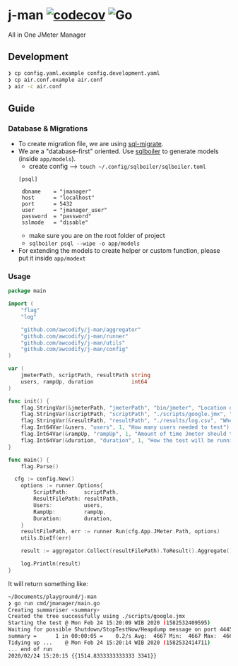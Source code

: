 # j-man [![codecov](https://codecov.io/gh/awcodify/j-man/branch/master/graph/badge.svg)](https://codecov.io/gh/awcodify/j-man) ![Go](https://github.com/awcodify/j-man/workflows/Go/badge.svg)
All in One JMeter Manager

## Development
 ```bash 
 ❯ cp config.yaml.example config.development.yaml
 ❯ cp air.conf.example air.conf
 ❯ air -c air.conf
```
## Guide
### Database & Migrations
* To create migration file, we are using [sql-migrate](https://github.com/rubenv/sql-migrate).
* We are a "database-first" oriented. Use [sqlboiler](https://github.com/volatiletech/sqlboiler) to generate models (inside `app/models`).
  * create config --> `touch ~/.config/sqlboiler/sqlboiler.toml`
  ```
  [psql]

   dbname    = "jmanager"
   host      = "localhost"
   port      = 5432
   user      = "jmanager_user"
   password  = "password"
   sslmode   = "disable"
  ```
  * make sure you are on the root folder of project
  * `sqlboiler psql --wipe -o app/models`
* For extending the models to create helper or custom function, please put it inside `app/modext`

### Usage
```Go
package main

import (
	"flag"
	"log"

	"github.com/awcodify/j-man/aggregator"
	"github.com/awcodify/j-man/runner"
	"github.com/awcodify/j-man/utils"
	"github.com/awcodify/j-man/config"
)

var (
	jmeterPath, scriptPath, resultPath string
	users, rampUp, duration            int64
)

func init() {
	flag.StringVar(&jmeterPath, "jmeterPath", "bin/jmeter", "Location of executable JMeter")
	flag.StringVar(&scriptPath, "scriptPath", "./scripts/google.jmx", "Location of testing script")
	flag.StringVar(&resultPath, "resultPath", "./results/log.csv", "Where the result file will be stored")
	flag.Int64Var(&users, "users", 1, "How many users needed to test")
	flag.Int64Var(&rampUp, "rampUp", 1, "Amount of time Jmeter should take to get all the threads sent for the execution")
	flag.Int64Var(&duration, "duration", 1, "How the test will be running? (in miliseconds)")
}

func main() {
	flag.Parse()

  cfg := config.New()
	options := runner.Options{
		ScriptPath:     scriptPath,
		ResultFilePath: resultPath,
		Users:          users,
		RampUp:         rampUp,
		Duration:       duration,
	}
	resultFilePath, err := runner.Run(cfg.App.JMeter.Path, options)
	utils.DieIf(err)

	result := aggregator.Collect(resultFilePath).ToResult().Aggregate()

	log.Println(result)
}

```

It will return something like:
```bash
~/Documents/playground/j-man
❯ go run cmd/jmanager/main.go
Creating summariser <summary>
Created the tree successfully using ./scripts/google.jmx
Starting the test @ Mon Feb 24 15:20:09 WIB 2020 (1582532409595)
Waiting for possible Shutdown/StopTestNow/Heapdump message on port 4445
summary =      1 in 00:00:05 =    0.2/s Avg:  4667 Min:  4667 Max:  4667 Err:     0 (0.00%)
Tidying up ...    @ Mon Feb 24 15:20:14 WIB 2020 (1582532414711)
... end of run
2020/02/24 15:20:15 {{1514.8333333333333 3341}}
```
